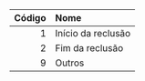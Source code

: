  | Código | Nome               |
 | -----: | :----------------- |
 | 1      | Início da reclusão |
 | 2      | Fim da reclusão    |
 | 9      | Outros             |
